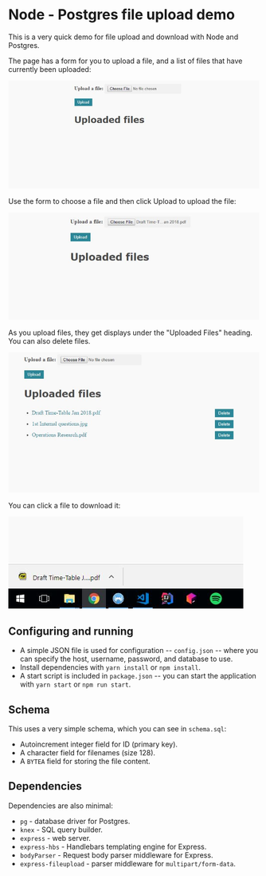 # Node - Postgres file upload demo

This is a very quick demo for file upload and download with Node and Postgres.

The page has a form for you to upload a file, and a list of files that have currently been uploaded:

![initial screen](/docs/initialscreen.JPG)

Use the form to choose a file and then click Upload to upload the file:

![fileSelected](/docs/fileSelected.JPG)

As you upload files, they get displays under the "Uploaded Files" heading. You can also delete files.

![multipleFiles](/docs/multipleFiles.JPG)

You can click a file to download it:

![download](/docs/download.jpg)

## Configuring and running

* A simple JSON file is used for configuration -- `config.json` -- where you can specify the host, username, password, and database to use.
* Install dependencies with `yarn install` or `npm install`.
* A start script is included in `package.json` -- you can start the application with `yarn start` or `npm run start`.

## Schema

This uses a very simple schema, which you can see in `schema.sql`:

* Autoincrement integer field for ID (primary key).
* A character field for filenames (size 128).
* A `BYTEA` field for storing the file content.

## Dependencies

Dependencies are also minimal:

* `pg` - database driver for Postgres.
* `knex` - SQL query builder.
* `express` - web server.
* `express-hbs` - Handlebars templating engine for Express.
* `bodyParser` - Request body parser middleware for Express.
* `express-fileupload` - parser middleware for `multipart/form-data`.
